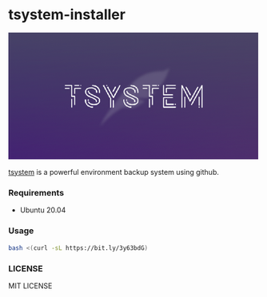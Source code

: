 # tsystem-installer
<img src="./tsystem.png" width="500">

[tsystem](https://github.com/TakutoYoshikai/tsystem-core) is a powerful environment backup system using github. 

### Requirements
* Ubuntu 20.04

### Usage
```bash
bash <(curl -sL https://bit.ly/3y63bdG)
```

### LICENSE 
MIT LICENSE
